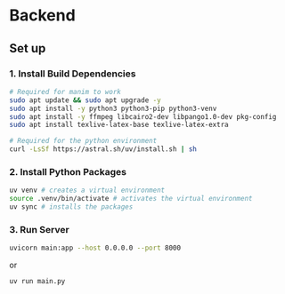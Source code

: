 # Backend

## Set up

### 1. Install Build Dependencies

```bash
# Required for manim to work
sudo apt update && sudo apt upgrade -y
sudo apt install -y python3 python3-pip python3-venv
sudo apt install -y ffmpeg libcairo2-dev libpango1.0-dev pkg-config
sudo apt install texlive-latex-base texlive-latex-extra

# Required for the python environment
curl -LsSf https://astral.sh/uv/install.sh | sh
```

### 2. Install Python Packages

```bash
uv venv # creates a virtual environment
source .venv/bin/activate # activates the virtual environment
uv sync # installs the packages
```

### 3. Run Server

```bash
uvicorn main:app --host 0.0.0.0 --port 8000
```

or

```bash
uv run main.py
```